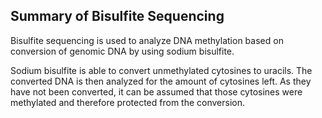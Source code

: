 ## Summary of Bisulfite Sequencing

Bisulfite sequencing is used to analyze DNA methylation based on conversion of genomic DNA by using sodium bisulfite. 

Sodium bisulfite is able to convert unmethylated cytosines to uracils. The converted DNA is then analyzed for the amount of cytosines left. As they have not been converted, it can be assumed that those cytosines were methylated and therefore protected from the conversion. 
